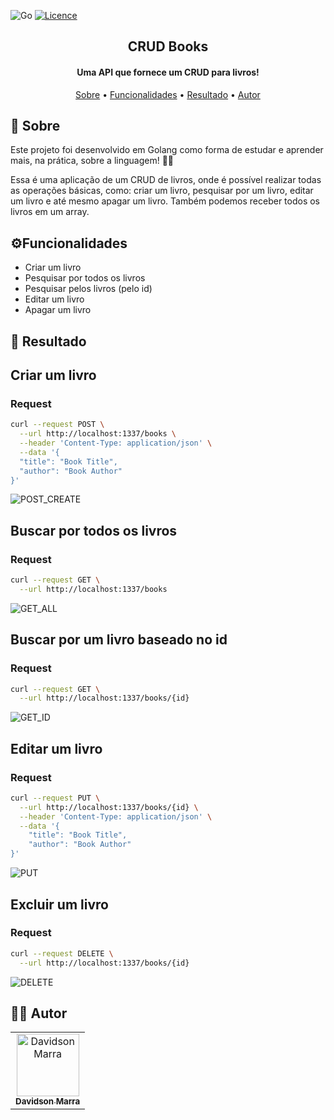 ![Go](https://img.shields.io/badge/go-%2300ADD8.svg?style=for-the-badge&logo=go&logoColor=white)
[![Licence](https://img.shields.io/github/license/Ileriayo/markdown-badges?style=for-the-badge)](./LICENSE)

<div align="center" >
  <h2>CRUD Books</h2>
</div>
<h4 align="center">Uma API que fornece um CRUD para livros!</h4>
<p align="center">
 <a href="#sobre">Sobre</a> •
 <a href="#funcionalidades">Funcionalidades</a> • 
 <a href="#resultado">Resultado</a> • 
 <a href="#autor">Autor</a>
</p>

<h2 id="sobre">🧾 Sobre</h2>
<p>Este projeto foi desenvolvido em Golang como forma de estudar e aprender mais, na prática, sobre a linguagem! 👨‍💻</p>
<p>Essa é uma aplicação de um CRUD de livros, onde é possível realizar todas as operações básicas, como: criar um livro, pesquisar por um livro, editar um livro e até mesmo apagar um livro. Também podemos receber todos os livros em um array.</p>

<h2 id="funcionalidades">⚙Funcionalidades</h2>
<ul>
  <li>Criar um livro</li>
  <li>Pesquisar por todos os livros</li>
  <li>Pesquisar pelos livros (pelo id)</li>
  <li>Editar um livro</li>
  <li>Apagar um livro</li>
</ul>

<h2 id="resultado">📱 Resultado</h2>
<h2>Criar um livro</h2>
<h3>Request</h3>


```bash
curl --request POST \
  --url http://localhost:1337/books \
  --header 'Content-Type: application/json' \
  --data '{
  "title": "Book Title",
  "author": "Book Author"
}'
```
![POST_CREATE](https://user-images.githubusercontent.com/80720221/208697758-280934e8-e64d-45cc-9701-5fb0ae5f14b0.gif)


<h2>Buscar por todos os livros</h2>
<h3>Request</h3>


```bash
curl --request GET \
  --url http://localhost:1337/books
```

![GET_ALL](https://user-images.githubusercontent.com/80720221/208700588-d26bf135-3ae3-444a-8a87-141470fd4c8c.gif)

<h2>Buscar por um livro baseado no id</h2>
<h3>Request</h3>

```bash
curl --request GET \
  --url http://localhost:1337/books/{id}
```

![GET_ID](https://user-images.githubusercontent.com/80720221/208700886-90dbab93-72f6-4d55-a6bf-4f92f5a79c38.gif)

<h2>Editar um livro</h2>
<h3>Request</h3>

```bash
curl --request PUT \
  --url http://localhost:1337/books/{id} \
  --header 'Content-Type: application/json' \
  --data '{
	"title": "Book Title",
	"author": "Book Author"
}'
```

![PUT](https://user-images.githubusercontent.com/80720221/208701911-6fd928aa-5d69-4981-b4ba-ef1e9acfc129.gif)

<h2>Excluir um livro</h2>
<h3>Request</h3>

```bash
curl --request DELETE \
  --url http://localhost:1337/books/{id}
```

![DELETE](https://user-images.githubusercontent.com/80720221/208702530-ba1e2b57-5e20-4281-8057-6dde08204a37.gif)


<h2 id="autor">👨‍💻 Autor</h2>
<table>
  <tr>
    <td align="center">
      <a href="https://github.com/davidsonmarra">
        <img src="https://github.com/davidsonmarra.png?size=100" width="100px;" alt="Davidson Marra"/><br>
        <sub>
          <b>Davidson Marra</b>
        </sub>
      </a>
    </td>
  </tr>
</table>
